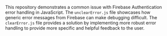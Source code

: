 This repository demonstrates a common issue with Firebase Authentication error handling in JavaScript.  The `unclearError.js` file showcases how generic error messages from Firebase can make debugging difficult. The `clearError.js` file provides a solution by implementing more robust error handling to provide more specific and helpful feedback to the user.
